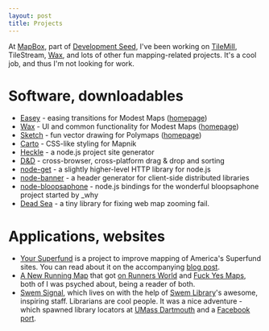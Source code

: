 ```yaml
---
layout: post
title: Projects
---
```


At [MapBox](http://mapbox.com), part of [Development Seed](http://developmentseed.org), I've been working on [TileMill](http://tilemill.com), TileStream, [Wax](http://developmentseed.org/blog/2011/jun/10/wax-custom-advanced-ui-web-maps), and lots of other fun mapping-related projects. It's a cool job, and thus I'm not looking for work.

# Software, downloadables

* [Easey](http://github.com/mapbox/easey) - easing transitions for Modest Maps
  ([homepage](http://mapbox.github.com/easey/))
* [Wax](http://github.com/mapbox/wax) - UI and common functionality for Modest Maps
  ([homepage](http://mapbox.github.com/wax/))
* [Sketch](https://github.com/mapbox/sketch) - fun vector drawing for Polymaps
  ([homepage](http://mapbox.github.com/sketch/))
* [Carto](https://github.com/mapbox/carto) - CSS-like styling for Mapnik
* [Heckle](https://github.com/tmcw/heckle) - a node.js project site generator
* [D&D](https://github.com/tmcw/dnd) - cross-browser, cross-platform drag & drop
  and sorting
* [node-get](https://github.com/tmcw/node-get) - a slightly higher-level HTTP
  library for node.js
* [node-banner](https://github.com/tmcw/node-banner) - a header generator for
  client-side distributed libraries
* [node-bloopsaphone](https://github.com/tmcw/bloopsaphone) - node.js bindings
  for the wonderful bloopsaphone project started by _why
* [Dead Sea](http://macwright.org/deadsea) - a tiny library for fixing web
  map zooming fail.

# Applications, websites

* [Your Superfund](http://macwright.org/superfund) is a project to improve
  mapping of America's Superfund sites. You can read about it on the accompanying
  [blog post](http://macwright.org/2011/10/30/voronoi-polygons.html).
* [A New Running Map](http://macwright.org/2011/07/28/mapping-runs.html) that
  got [on Runners World](http://othervoices.runnersworld.com/2011/08/the-art-of-the-run/)
  and [Fuck Yes Maps](http://fuckyesmaps.tumblr.com/day/2011/08/02), both of
  I was psyched about, being a reader of both.
* [Swem Signal](https://swem.wm.edu/um/swemsignal/),
  which lives on with the help of [Swem Library](https://swem.wm.edu/)'s awesome,
  inspiring staff. Librarians are cool people. It was a nice adventure - which spawned
  library locators at [UMass Dartmouth](http://www.lib.umassd.edu/libraryinfo/findmehere.html)
  and a [Facebook port](http://code.google.com/p/facebook-athenaeum/).
